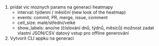 1. pridat vic moznych params na generaci heatmapy
   - interval: týdenní / měsíční (new look of the heatmap)
   - events: commit, PR, merge, issue, comment
   - cell_size: malé/střední/velké
   - show_labels: ano/ne (číslování dnů, týdnů, měsíců)
     možnost zadat vlastní JSON/CSV datový vstup pro offline generování
2. Vytvorit CLI appku na generaci
